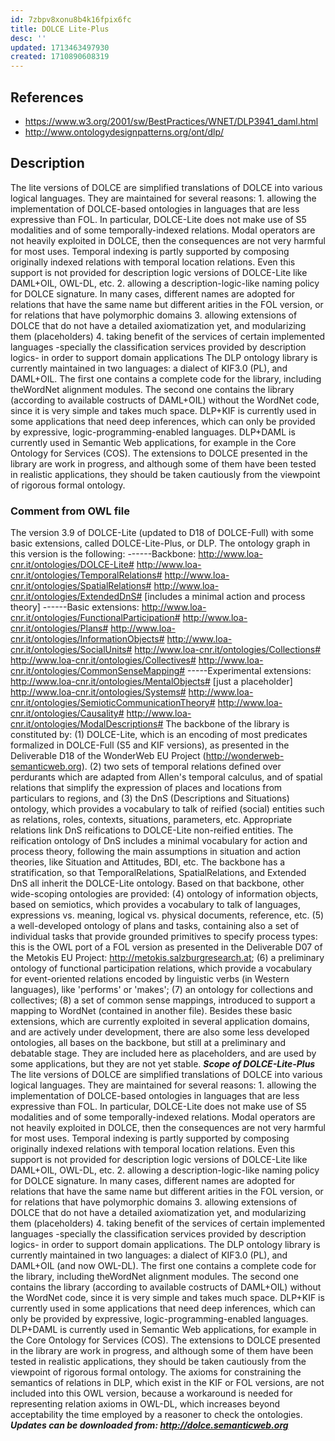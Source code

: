 ```yaml
---
id: 7zbpv8xonu8b4k16fpix6fc
title: DOLCE Lite-Plus
desc: ''
updated: 1713463497930
created: 1710890608319
---
```



## References

- https://www.w3.org/2001/sw/BestPractices/WNET/DLP3941_daml.html
- http://www.ontologydesignpatterns.org/ont/dlp/

## Description

The lite versions of DOLCE are simplified translations of DOLCE into various logical languages. They are maintained for several reasons: 1. allowing the implementation of DOLCE-based ontologies in languages that are less expressive than FOL. In particular, DOLCE-Lite does not make use of S5 modalities and of some temporally-indexed relations. Modal operators are not heavily exploited in DOLCE, then the consequences are not very harmful for most uses. Temporal indexing is partly supported by composing originally indexed relations with temporal location relations. Even this support is not provided for description logic versions of DOLCE-Lite like DAML+OIL, OWL-DL, etc. 2. allowing a description-logic-like naming policy for DOLCE signature. In many cases, different names are adopted for relations that have the same name but different arities in the FOL version, or for relations that have polymorphic domains 3. allowing extensions of DOLCE that do not have a detailed axiomatization yet, and modularizing them (placeholders) 4. taking benefit of the services of certain implemented languages -specially the classification services provided by description logics- in order to support domain applications The DLP ontology library is currently maintained in two languages: a dialect of KIF3.0 (PL), and DAML+OIL. The first one contains a complete code for the library, including theWordNet alignment modules. The second one contains the library (according to available costructs of DAML+OIL) without the WordNet code, since it is very simple and takes much space. DLP+KIF is currently used in some applications that need deep inferences, which can only be provided by expressive, logic-programming-enabled languages. DLP+DAML is currently used in Semantic Web applications, for example in the Core Ontology for Services (COS). The extensions to DOLCE presented in the library are work in progress, and although some of them have been tested in realistic applications, they should be taken cautiously from the viewpoint of rigorous formal ontology.

### Comment from OWL file

The version 3.9 of DOLCE-Lite (updated to D18 of            DOLCE-Full) with  some basic extensions, called            DOLCE-Lite-Plus, or DLP.  The ontology graph in this version            is the following:            ------Backbone:            http://www.loa-cnr.it/ontologies/DOLCE-Lite#            http://www.loa-cnr.it/ontologies/TemporalRelations#            http://www.loa-cnr.it/ontologies/SpatialRelations#            http://www.loa-cnr.it/ontologies/ExtendedDnS# [includes a minimal            action and process theory]            ------Basic            extensions:            http://www.loa-cnr.it/ontologies/FunctionalParticipation#            http://www.loa-cnr.it/ontologies/Plans#            http://www.loa-cnr.it/ontologies/InformationObjects#            http://www.loa-cnr.it/ontologies/SocialUnits#            http://www.loa-cnr.it/ontologies/Collections#            http://www.loa-cnr.it/ontologies/Collectives#            http://www.loa-cnr.it/ontologies/CommonSenseMapping#            -----Experimental extensions:            http://www.loa-cnr.it/ontologies/MentalObjects# [just a placeholder]            http://www.loa-cnr.it/ontologies/Systems#            http://www.loa-cnr.it/ontologies/SemioticCommunicationTheory#            http://www.loa-cnr.it/ontologies/Causality#            http://www.loa-cnr.it/ontologies/ModalDescriptions#            The backbone of the library is constituted by:           (1)            DOLCE-Lite,             which is an encoding of most            predicates formalized in DOLCE-Full             (S5 and KIF            versions), as presented in the Deliverable D18            of the WonderWeb EU Project            (http://wonderweb-semanticweb.org).           (2) two sets            of temporal relations defined over perdurants            which are adapted from Allen's temporal calculus, and            of spatial relations that simplify the expression of places            and locations from particulars to regions, and           (3) the DnS            (Descriptions and Situations) ontology, which provides a            vocabulary to talk of reified (social) entities such as            relations,             roles, contexts,  situations,            parameters, etc. Appropriate             relations link DnS            reifications to DOLCE-Lite non-reified             entities.            The reification ontology of DnS includes a minimal            vocabulary for action and process theory, following the main            assumptions in situation and action theories, like Situation            and Attitudes, BDI, etc.            The backbone has a stratification, so that TemporalRelations, SpatialRelations, and Extended DnS all inherit the DOLCE-Lite ontology.                 Based on that            backbone, other wide-scoping             ontologies are            provided: (4) ontology of information             objects,            based on semiotics, which provides a vocabulary to            talk of languages, expressions vs. meaning, logical vs.            physical documents, reference, etc. (5) a well-developed ontology of            plans and tasks, containing also a set of individual tasks            that provide grounded primitives to specify process types:            this is             the OWL port of a FOL version as            presented in the Deliverable             D07 of the Metokis            EU Project: http://metokis.salzburgresearch.at;            (6) a preliminary ontology of functional participation            relations, which provide a vocabulary for event-oriented            relations encoded by linguistic verbs (in Western            languages), like  'performs' or 'makes';            (7) an ontology for collections and collectives; (8) a set of            common sense mappings, introduced to support a mapping to            WordNet  (contained in another file).  Besides these basic            extensions, which are currently exploited in several            application  domains, and are actively under development,            there are also some less developed ontologies, all bases on            the backbone, but still at a preliminary and debatable            stage. They are included here as placeholders, and are used            by some applications, but they are not yet stable.            *******Scope of DOLCE-Lite-Plus*******  The lite            versions of DOLCE are simplified translations of DOLCE            into various logical languages. They are maintained for            several reasons:    1. allowing the implementation of            DOLCE-based ontologies in languages that are less expressive            than FOL. In particular, DOLCE-Lite does not make use of S5            modalities and of some temporally-indexed relations.   Modal            operators are not heavily exploited in DOLCE, then the            consequences are not very harmful for most uses.   Temporal            indexing is partly supported by composing            originally indexed relations with temporal location            relations. Even this support is not provided for description            logic versions of DOLCE-Lite like DAML+OIL, OWL-DL, etc.            2. allowing a description-logic-like naming policy for DOLCE            signature. In many cases, different names are adopted for            relations that have the same name but different arities in            the FOL version, or for relations that have polymorphic            domains  3. allowing extensions of DOLCE that do not have a            detailed axiomatization yet, and modularizing them            (placeholders) 4. taking benefit of the services of certain            implemented languages -specially the            classification services provided by  description            logics- in order to support domain applications.            The DLP ontology library is currently maintained in two            languages: a dialect of KIF3.0 (PL), and DAML+OIL (and now            OWL-DL).            The first one contains a complete code            for the library,             including theWordNet alignment            modules. The second one             contains the library            (according to available costructs of             DAML+OIL)            without the WordNet code, since it is very simple            and takes much space.  DLP+KIF is currently used in            some applications that need deep inferences, which can only            be provided by expressive, logic-programming-enabled            languages. DLP+DAML is currently used in Semantic Web            applications, for example in the Core Ontology for Services            (COS).  The extensions to DOLCE presented in the library are            work in progress, and although some of them have been tested            in realistic applications, they should be taken cautiously            from the viewpoint of rigorous formal ontology.            The axioms for constraining the semantics of relations in DLP, which exist in the KIF or FOL versions, are not included into this OWL version, because a workaround is needed for representing relation axioms in OWL-DL, which increases beyond acceptability the time employed by a reasoner to check the ontologies.            *********Updates can be downloaded from: http://dolce.semanticweb.org*********
